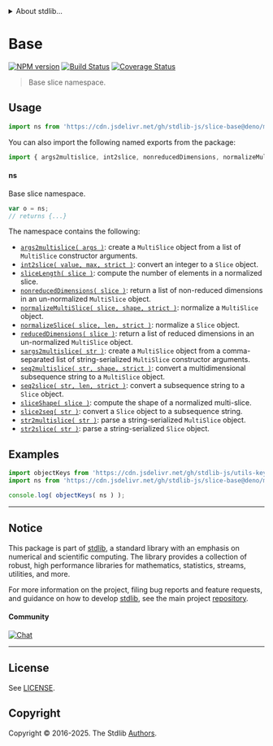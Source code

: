 <!--

@license Apache-2.0

Copyright (c) 2023 The Stdlib Authors.

Licensed under the Apache License, Version 2.0 (the "License");
you may not use this file except in compliance with the License.
You may obtain a copy of the License at

   http://www.apache.org/licenses/LICENSE-2.0

Unless required by applicable law or agreed to in writing, software
distributed under the License is distributed on an "AS IS" BASIS,
WITHOUT WARRANTIES OR CONDITIONS OF ANY KIND, either express or implied.
See the License for the specific language governing permissions and
limitations under the License.

-->


<details>
  <summary>
    About stdlib...
  </summary>
  <p>We believe in a future in which the web is a preferred environment for numerical computation. To help realize this future, we've built stdlib. stdlib is a standard library, with an emphasis on numerical and scientific computation, written in JavaScript (and C) for execution in browsers and in Node.js.</p>
  <p>The library is fully decomposable, being architected in such a way that you can swap out and mix and match APIs and functionality to cater to your exact preferences and use cases.</p>
  <p>When you use stdlib, you can be absolutely certain that you are using the most thorough, rigorous, well-written, studied, documented, tested, measured, and high-quality code out there.</p>
  <p>To join us in bringing numerical computing to the web, get started by checking us out on <a href="https://github.com/stdlib-js/stdlib">GitHub</a>, and please consider <a href="https://opencollective.com/stdlib">financially supporting stdlib</a>. We greatly appreciate your continued support!</p>
</details>

# Base

[![NPM version][npm-image]][npm-url] [![Build Status][test-image]][test-url] [![Coverage Status][coverage-image]][coverage-url] <!-- [![dependencies][dependencies-image]][dependencies-url] -->

> Base slice namespace.



<section class="usage">

## Usage

```javascript
import ns from 'https://cdn.jsdelivr.net/gh/stdlib-js/slice-base@deno/mod.js';
```

You can also import the following named exports from the package:

```javascript
import { args2multislice, int2slice, nonreducedDimensions, normalizeMultiSlice, normalizeSlice, reducedDimensions, sargs2multislice, seq2multislice, seq2slice, slice2seq, sliceLength, sliceShape, str2multislice, str2slice } from 'https://cdn.jsdelivr.net/gh/stdlib-js/slice-base@deno/mod.js';
```

#### ns

Base slice namespace.

```javascript
var o = ns;
// returns {...}
```

The namespace contains the following:

<!-- <toc pattern="*"> -->

<div class="namespace-toc">

-   <span class="signature">[`args2multislice( args )`][@stdlib/slice/base/args2multislice]</span><span class="delimiter">: </span><span class="description">create a `MultiSlice` object from a list of `MultiSlice` constructor arguments.</span>
-   <span class="signature">[`int2slice( value, max, strict )`][@stdlib/slice/base/int2slice]</span><span class="delimiter">: </span><span class="description">convert an integer to a `Slice` object.</span>
-   <span class="signature">[`sliceLength( slice )`][@stdlib/slice/base/length]</span><span class="delimiter">: </span><span class="description">compute the number of elements in a normalized slice.</span>
-   <span class="signature">[`nonreducedDimensions( slice )`][@stdlib/slice/base/nonreduced-dimensions]</span><span class="delimiter">: </span><span class="description">return a list of non-reduced dimensions in an un-normalized `MultiSlice` object.</span>
-   <span class="signature">[`normalizeMultiSlice( slice, shape, strict )`][@stdlib/slice/base/normalize-multi-slice]</span><span class="delimiter">: </span><span class="description">normalize a `MultiSlice` object.</span>
-   <span class="signature">[`normalizeSlice( slice, len, strict )`][@stdlib/slice/base/normalize-slice]</span><span class="delimiter">: </span><span class="description">normalize a `Slice` object.</span>
-   <span class="signature">[`reducedDimensions( slice )`][@stdlib/slice/base/reduced-dimensions]</span><span class="delimiter">: </span><span class="description">return a list of reduced dimensions in an un-normalized `MultiSlice` object.</span>
-   <span class="signature">[`sargs2multislice( str )`][@stdlib/slice/base/sargs2multislice]</span><span class="delimiter">: </span><span class="description">create a `MultiSlice` object from a comma-separated list of string-serialized `MultiSlice` constructor arguments.</span>
-   <span class="signature">[`seq2multislice( str, shape, strict )`][@stdlib/slice/base/seq2multislice]</span><span class="delimiter">: </span><span class="description">convert a multidimensional subsequence string to a `MultiSlice` object.</span>
-   <span class="signature">[`seq2slice( str, len, strict )`][@stdlib/slice/base/seq2slice]</span><span class="delimiter">: </span><span class="description">convert a subsequence string to a `Slice` object.</span>
-   <span class="signature">[`sliceShape( slice )`][@stdlib/slice/base/shape]</span><span class="delimiter">: </span><span class="description">compute the shape of a normalized multi-slice.</span>
-   <span class="signature">[`slice2seq( str )`][@stdlib/slice/base/slice2seq]</span><span class="delimiter">: </span><span class="description">convert a `Slice` object to a subsequence string.</span>
-   <span class="signature">[`str2multislice( str )`][@stdlib/slice/base/str2multislice]</span><span class="delimiter">: </span><span class="description">parse a string-serialized `MultiSlice` object.</span>
-   <span class="signature">[`str2slice( str )`][@stdlib/slice/base/str2slice]</span><span class="delimiter">: </span><span class="description">parse a string-serialized `Slice` object.</span>

</div>

<!-- </toc> -->

</section>

<!-- /.usage -->

<section class="examples">

## Examples

<!-- TODO: better examples -->

<!-- eslint no-undef: "error" -->

```javascript
import objectKeys from 'https://cdn.jsdelivr.net/gh/stdlib-js/utils-keys@deno/mod.js';
import ns from 'https://cdn.jsdelivr.net/gh/stdlib-js/slice-base@deno/mod.js';

console.log( objectKeys( ns ) );
```

</section>

<!-- /.examples -->

<!-- Section for related `stdlib` packages. Do not manually edit this section, as it is automatically populated. -->

<section class="related">

</section>

<!-- /.related -->

<!-- Section for all links. Make sure to keep an empty line after the `section` element and another before the `/section` close. -->


<section class="main-repo" >

* * *

## Notice

This package is part of [stdlib][stdlib], a standard library with an emphasis on numerical and scientific computing. The library provides a collection of robust, high performance libraries for mathematics, statistics, streams, utilities, and more.

For more information on the project, filing bug reports and feature requests, and guidance on how to develop [stdlib][stdlib], see the main project [repository][stdlib].

#### Community

[![Chat][chat-image]][chat-url]

---

## License

See [LICENSE][stdlib-license].


## Copyright

Copyright &copy; 2016-2025. The Stdlib [Authors][stdlib-authors].

</section>

<!-- /.stdlib -->

<!-- Section for all links. Make sure to keep an empty line after the `section` element and another before the `/section` close. -->

<section class="links">

[npm-image]: http://img.shields.io/npm/v/@stdlib/slice-base.svg
[npm-url]: https://npmjs.org/package/@stdlib/slice-base

[test-image]: https://github.com/stdlib-js/slice-base/actions/workflows/test.yml/badge.svg?branch=main
[test-url]: https://github.com/stdlib-js/slice-base/actions/workflows/test.yml?query=branch:main

[coverage-image]: https://img.shields.io/codecov/c/github/stdlib-js/slice-base/main.svg
[coverage-url]: https://codecov.io/github/stdlib-js/slice-base?branch=main

<!--

[dependencies-image]: https://img.shields.io/david/stdlib-js/slice-base.svg
[dependencies-url]: https://david-dm.org/stdlib-js/slice-base/main

-->

[chat-image]: https://img.shields.io/gitter/room/stdlib-js/stdlib.svg
[chat-url]: https://app.gitter.im/#/room/#stdlib-js_stdlib:gitter.im

[stdlib]: https://github.com/stdlib-js/stdlib

[stdlib-authors]: https://github.com/stdlib-js/stdlib/graphs/contributors

[umd]: https://github.com/umdjs/umd
[es-module]: https://developer.mozilla.org/en-US/docs/Web/JavaScript/Guide/Modules

[deno-url]: https://github.com/stdlib-js/slice-base/tree/deno
[deno-readme]: https://github.com/stdlib-js/slice-base/blob/deno/README.md
[umd-url]: https://github.com/stdlib-js/slice-base/tree/umd
[umd-readme]: https://github.com/stdlib-js/slice-base/blob/umd/README.md
[esm-url]: https://github.com/stdlib-js/slice-base/tree/esm
[esm-readme]: https://github.com/stdlib-js/slice-base/blob/esm/README.md
[branches-url]: https://github.com/stdlib-js/slice-base/blob/main/branches.md

[stdlib-license]: https://raw.githubusercontent.com/stdlib-js/slice-base/main/LICENSE

<!-- <toc-links> -->

[@stdlib/slice/base/args2multislice]: https://github.com/stdlib-js/slice-base-args2multislice/tree/deno

[@stdlib/slice/base/int2slice]: https://github.com/stdlib-js/slice-base-int2slice/tree/deno

[@stdlib/slice/base/length]: https://github.com/stdlib-js/slice-base-length/tree/deno

[@stdlib/slice/base/nonreduced-dimensions]: https://github.com/stdlib-js/slice-base-nonreduced-dimensions/tree/deno

[@stdlib/slice/base/normalize-multi-slice]: https://github.com/stdlib-js/slice-base-normalize-multi-slice/tree/deno

[@stdlib/slice/base/normalize-slice]: https://github.com/stdlib-js/slice-base-normalize-slice/tree/deno

[@stdlib/slice/base/reduced-dimensions]: https://github.com/stdlib-js/slice-base-reduced-dimensions/tree/deno

[@stdlib/slice/base/sargs2multislice]: https://github.com/stdlib-js/slice-base-sargs2multislice/tree/deno

[@stdlib/slice/base/seq2multislice]: https://github.com/stdlib-js/slice-base-seq2multislice/tree/deno

[@stdlib/slice/base/seq2slice]: https://github.com/stdlib-js/slice-base-seq2slice/tree/deno

[@stdlib/slice/base/shape]: https://github.com/stdlib-js/slice-base-shape/tree/deno

[@stdlib/slice/base/slice2seq]: https://github.com/stdlib-js/slice-base-slice2seq/tree/deno

[@stdlib/slice/base/str2multislice]: https://github.com/stdlib-js/slice-base-str2multislice/tree/deno

[@stdlib/slice/base/str2slice]: https://github.com/stdlib-js/slice-base-str2slice/tree/deno

<!-- </toc-links> -->

</section>

<!-- /.links -->

